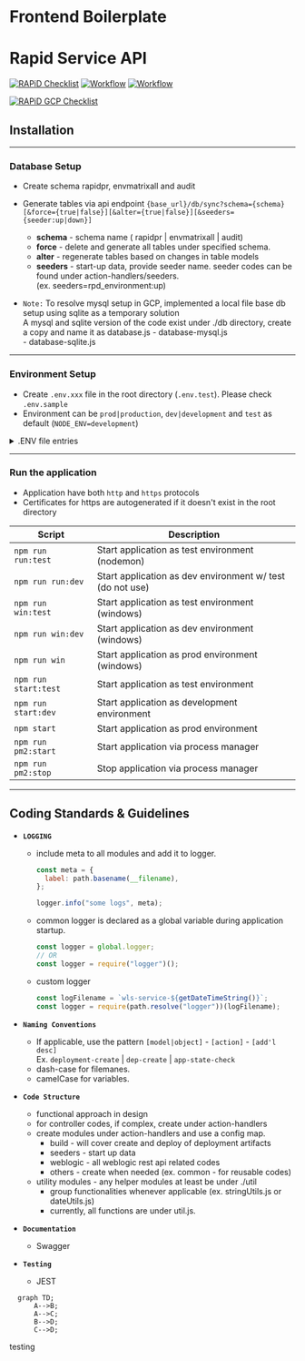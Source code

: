 # Frontend Boilerplate

# Rapid Service API

[![RAPiD Checklist](https://img.shields.io/badge/RAPiD-Checklist-red)](https://docs.google.com/spreadsheets/d/1PvxwAqT64vbaXCH0NaZEriyD_n-nFdjMFaQd-u54jyk/edit#gid=1875727837)
[![Workflow](https://img.shields.io/badge/Roadmap-Workflow_1-orange)](https://app.diagrams.net/#G167jaokVjBBXWHwOOJLcKtFj71uYLA1Yd)
[![Workflow](https://img.shields.io/badge/Roadmap-Workflow_2-yellow)](https://app.diagrams.net/#G1AOlNcNOA6Y6XSiN7AjK_nZJg4Bjxylky)

[![RAPiD GCP Checklist](https://img.shields.io/badge/RAPiD_GCP-Checklist-green)](https://docs.google.com/spreadsheets/d/1BbwugPZrHjplKDrOFmKpazMB0cuJRRnvet3CR1BEtOc/edit#gid=66597012)

## Installation

---

### Database Setup

- Create schema rapidpr, envmatrixall and audit
- Generate tables via api endpoint `{base_url}/db/sync?schema={schema}[&force={true|false}][&alter={true|false}][&seeders={seeder:up|down}]`

  - **schema** - schema name ( rapidpr | envmatrixall | audit)
  - **force** - delete and generate all tables under specified schema.
  - **alter** - regenerate tables based on changes in table models
  - **seeders** - start-up data, provide seeder name. seeder codes can be found under action-handlers/seeders. <br>
    (ex. seeders=rpd_environment:up)

- `Note:` To resolve mysql setup in GCP, implemented a local file base db setup using sqlite as a temporary solution <br>
  A mysql and sqlite version of the code exist under ./db directory, create a copy and name it as database.js - database-mysql.js <br> - database-sqlite.js <br>

---

### Environment Setup

- Create `.env.xxx` file in the root directory (`.env.test`). Please check `.env.sample`
- Environment can be `prod|production`, `dev|development` and `test` as default (`NODE_ENV=development`)

<details>
    <summary>.ENV file entries </summary>

| Key                      | Value                                         |
| ------------------------ | --------------------------------------------- |
| DB_HOST                  | localhost                                     |
| DB_DIALECT               | MYSQL / SQLITE                                |
| DB_LOGGING               | false                                         |
| --- WEBLOGIC ---         |
| WL_USER                  | default weblogic user to use                  |
| WL_PASS                  | default weblogic password to use              |
| WL*PASS*[USER]           | weblogic password for specific user           |
| --- RAPiD ---            |
| DB_DATABASE              | rapid database (rapidpr)                      |
| DB_USER                  | rapid user (user)                             |
| DB_PASSWORD              | rapid password (exact or encrypted)           |
| DB_PORT                  | port                                          |
| --- Envmatrixall ---     |
| ENVMATRIXALL_DB_DATABASE | envmatrixall database (envmatrixall)          |
| ENVMATRIXALL_DB_USER     | envmatrixall user (user)                      |
| ENVMATRIXALL_DB_PASSWORD | envmatrixall password (exact or encrypted)    |
| ENVMATRIXALL_DB_PORT     | port                                          |
| --- Audit ---            |
| AUDIT_DB_DATABASE        | audit database (audit)                        |
| AUDIT_DB_USER            | audit user (user)                             |
| AUDIT_DB_PASSWORD        | audit password (exact or encrypted)           |
| AUDIT_DB_PORT            | port                                          |
| AUDIT_LOGGING            | if true, all tables will be audit for changes |
| --- SQLITE OPTION ---    |
| DB_STORAGE               | ./database/env                                |
| --- REMOTE FILE ---      |
| REMOTE_FILE_STORAGE      | ./remotefiles                                 |
| --- Logging ---          |
| LOG_LEVEL                | debug                                         |
| LOG_DIRECTORY            | ./logs                                        |
| --- GCP ---              |
| GCP_STORAGE              | ./bucket name                                 |
| GCP_STORAGE_MAX_AGE      | 1555200 (not working)                         |
| --- WL DOMAIN API ---    |
| WL_DOMAIN_API            | https://wl-emapi.tsl.telus.com/weblogic/1.0   |

</details>

---

### Run the application

- Application have both `http` and `https` protocols
- Certificates for https are autogenerated if it doesn't exist in the root directory

| Script               | Description                                               |
| -------------------- | --------------------------------------------------------- |
| `npm run run:test`   | Start application as test environment (nodemon)           |
| `npm run run:dev`    | Start application as dev environment w/ test (do not use) |
| `npm run win:test`   | Start application as test environment (windows)           |
| `npm run win:dev`    | Start application as dev environment (windows)            |
| `npm run win`        | Start application as prod environment (windows)           |
| `npm run start:test` | Start application as test environment                     |
| `npm run start:dev`  | Start application as development environment              |
| `npm start`          | Start application as prod environment                     |
| `npm run pm2:start`  | Start application via process manager                     |
| `npm run pm2:stop`   | Stop application via process manager                      |

---

## Coding Standards & Guidelines

- **`LOGGING`**

  - include meta to all modules and add it to logger.

    ```js
    const meta = {
      label: path.basename(__filename),
    };

    logger.info("some logs", meta);
    ```

  - common logger is declared as a global variable during application startup.
    ```js
    const logger = global.logger;
    // OR
    const logger = require("logger")();
    ```
  - custom logger
    ```js
    const logFilename = `wls-service-${getDateTimeString()}`;
    const logger = require(path.resolve("logger"))(logFilename);
    ```

- **`Naming Conventions`**

  - If applicable, use the pattern `[model|object]` - `[action]` - `[add'l desc]` <br>
    Ex. `deployment-create` | `dep-create` | `app-state-check`
  - dash-case for filemanes.
  - camelCase for variables.

- **`Code Structure`**

  - functional approach in design
  - for controller codes, if complex, create under action-handlers
  - create modules under action-handlers and use a config map.
    - build - will cover create and deploy of deployment artifacts
    - seeders - start up data
    - weblogic - all weblogic rest api related codes
    - others - create when needed (ex. common - for reusable codes)
  - utility modules - any helper modules at least be under ./util
    - group functionalities whenever applicable (ex. stringUtils.js or dateUtils.js)
    - currently, all functions are under util.js.

- **`Documentation`**

  - Swagger

- **`Testing`**
  - JEST

```mermaid
  graph TD;
      A-->B;
      A-->C;
      B-->D;
      C-->D;
```

testing
